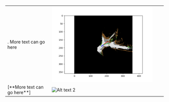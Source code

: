 <table style="border-collapse: collapse; border: none;">
<tr>
<td style="border: none;"> .  More text can go here </td>
<td><img src="/Images/video_vehicle_107.png" alt="Alt text 1" width="600"/></td>
<td>    </td>
</tr>
<tr>
<td style="border: none;">[**More text can go here**]</td>
<td><img src="/Images/Demo.gif" alt="Alt text 2" width="600"/></td>
<td>    </td>
</tr>
</table>
